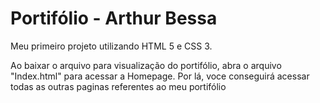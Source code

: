 # Portifólio - Arthur Bessa
Meu primeiro projeto utilizando HTML 5 e CSS 3.


Ao baixar o arquivo para visualização do portifólio, abra o arquivo "Index.html" para acessar a Homepage.
Por lá, voce conseguirá acessar todas as outras paginas referentes ao meu portifólio

